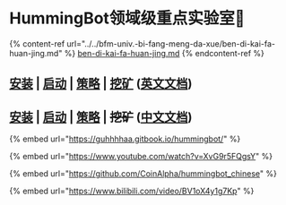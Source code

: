 # HummingBot领域级重点实验室🚩

{% content-ref url="../../bfm-univ.-bi-fang-meng-da-xue/ben-di-kai-fa-huan-jing.md" %}
[ben-di-kai-fa-huan-jing.md](../../bfm-univ.-bi-fang-meng-da-xue/ben-di-kai-fa-huan-jing.md)
{% endcontent-ref %}

## [安装](https://docs.hummingbot.io/installation/linux/)  |  [启动](https://docs.hummingbot.io/operation/client/#start-hummingbot-running-in-the-background)  |  [策略](https://docs.hummingbot.io/strategies/overview/)  |  [挖矿](https://miner.hummingbot.io/) ([英文文档](https://docs.hummingbot.io/))

## [安装](http://hummingbot.cn/2019/05/13/hummingbot-list-of-install-source.html)  |  [启动](http://hummingbot.cn/2019/06/17/hummingbot-list-of-operation-cloud.html)  |  [策略](http://hummingbot.cn/2019/06/17/strategies-list-of-pure.html)  |  ~~挖矿~~ ([中文文档](http://hummingbot.cn/))

{% embed url="https://guhhhhaa.gitbook.io/hummingbot/" %}

{% embed url="https://www.youtube.com/watch?v=XvG9r5FQgsY" %}



{% embed url="https://github.com/CoinAlpha/hummingbot_chinese" %}

{% embed url="https://www.bilibili.com/video/BV1oX4y1g7Kp" %}
